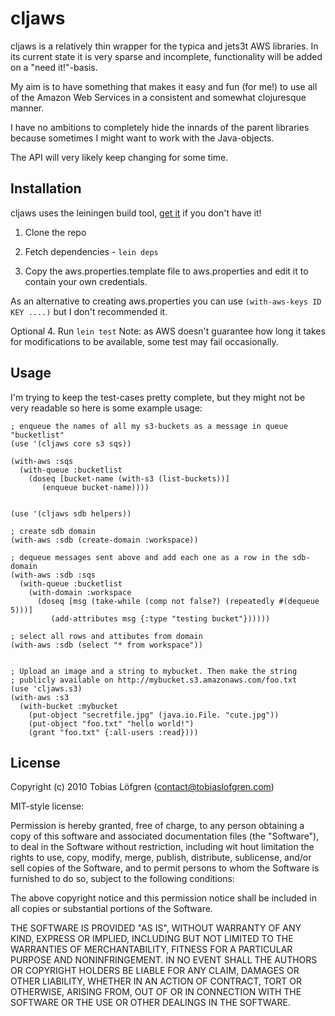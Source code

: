 
# cljaws

cljaws is a relatively thin wrapper for the typica and jets3t AWS
libraries. In its current state it is very sparse and incomplete,
functionality will be added on a "need it!"-basis.

My aim is to have something that makes it easy and fun (for me!) to
use all of the Amazon Web Services in a consistent and somewhat
clojuresque manner.

I have no ambitions to completely hide the innards of the parent
libraries because sometimes I might want to work with the
Java-objects.

The API will very likely keep changing for some time.


## Installation

cljaws uses the leiningen build tool, [get it](http://github.com/technomancy/leiningen) 
if you don't have it!


1. Clone the repo

2. Fetch dependencies - `lein deps`

3. Copy the aws.properties.template file to aws.properties and
   edit it to contain your own credentials.

As an alternative to creating aws.properties you can use
`(with-aws-keys ID KEY ....)` but I don't recommended it.

Optional 4. Run `lein test` Note: as AWS doesn't guarantee how long it takes
for modifications to be available, some test may fail occasionally.


## Usage 

I'm trying to keep the test-cases pretty complete, but they might not
be very readable so here is some example usage:


    ; enqueue the names of all my s3-buckets as a message in queue "bucketlist"
    (use '(cljaws core s3 sqs))
    
    (with-aws :sqs
      (with-queue :bucketlist
        (doseq [bucket-name (with-s3 (list-buckets))]
    	   (enqueue bucket-name))))
    
    
    (use '(cljaws sdb helpers))
    
    ; create sdb domain
    (with-aws :sdb (create-domain :workspace))
    
    ; dequeue messages sent above and add each one as a row in the sdb-domain
    (with-aws :sdb :sqs
      (with-queue :bucketlist 
    	(with-domain :workspace
    	  (doseq [msg (take-while (comp not false?) (repeatedly #(dequeue 5)))]
    		 (add-attributes msg {:type "testing bucket"})))))
    
    ; select all rows and attibutes from domain
    (with-aws :sdb (select "* from workspace"))
    
    
    ; Upload an image and a string to mybucket. Then make the string
    ; publicly available on http://mybucket.s3.amazonaws.com/foo.txt
    (use 'cljaws.s3)
    (with-aws :s3
      (with-bucket :mybucket 
        (put-object "secretfile.jpg" (java.io.File. "cute.jpg"))
        (put-object "foo.txt" "hello world!")
        (grant "foo.txt" {:all-users :read})))
    


## License

 Copyright (c) 2010 Tobias Löfgren (contact@tobiaslofgren.com)

 MIT-style license:

 Permission is hereby granted, free of charge, to any person
 obtaining a copy of this software and associated documentation
 files (the "Software"), to deal in the Software without
 restriction, including wit hout limitation the rights to use,
 copy, modify, merge, publish, distribute, sublicense, and/or sell
 copies of the Software, and to permit persons to whom the
 Software is furnished to do so, subject to the following
 conditions:

 The above copyright notice and this permission notice shall be
 included in all copies or substantial portions of the Software.

 THE SOFTWARE IS PROVIDED "AS IS", WITHOUT WARRANTY OF ANY KIND,
 EXPRESS OR IMPLIED, INCLUDING BUT NOT LIMITED TO THE WARRANTIES
 OF MERCHANTABILITY, FITNESS FOR A PARTICULAR PURPOSE AND
 NONINFRINGEMENT. IN NO EVENT SHALL THE AUTHORS OR COPYRIGHT
 HOLDERS BE LIABLE FOR ANY CLAIM, DAMAGES OR OTHER LIABILITY,
 WHETHER IN AN ACTION OF CONTRACT, TORT OR OTHERWISE, ARISING
 FROM, OUT OF OR IN CONNECTION WITH THE SOFTWARE OR THE USE OR
 OTHER DEALINGS IN THE SOFTWARE.

